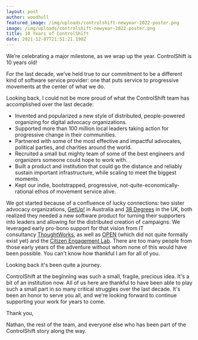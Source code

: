 ```yaml
---
layout: post
author: woodhull
featured_image: /img/uploads/controlshift-newyear-2022-poster.png
image: /img/uploads/controlshift-newyear-2022-poster.png
title: 10 Years of ControlShift
date: 2021-12-07T21:51:21.190Z
---
```

We’re celebrating a major milestone, as we wrap up the year. ControlShift is 10 years old!

For the last decade, we’ve held true to our commitment to be a different kind of software service provider: one that puts service to progressive movements at the center of what we do.

Looking back, I could not be more proud of what the ControlShift team has accomplished over the last decade:

* Invented and popularized a new style of distributed, people-powered organizing for digital advocacy organizations.
* Supported more than 100 million local leaders taking action for progressive change in their communities.
* Partnered with some of the most effective and impactful advocates, political parties, and charities around the world.
* Recruited a small but mighty team of some of the best engineers and organizers someone could hope to work with.
* Built a product and institution that could go the distance and reliably sustain important infrastructure, while scaling to meet the biggest moments.
* Kept our indie, bootstrapped, progressive, not-quite-economically-rational ethos of movement service alive.

We got started because of a confluence of lucky connections: two sister advocacy organizations, [GetUp!](https://www.getup.org.au/) in Australia and [38 Degrees](https://www.38degrees.org.uk/) in the UK, both realized they needed a new software product for turning their supporters into leaders and allowing for the distributed creation of campaigns. We leveraged early pro-bono support for that vision from IT consultancy [ThoughtWorks](https://www.thoughtworks.com/), as well as [OPEN](https://www.the-open.net/) (which did not quite formally exist yet) and the [Citizen Engagement Lab](https://www.engagementlab.org/). There are too many people from those early years of the adventure without whom none of this would have been possible. You can't know how thankful I am for all of you.

Looking back it's been quite a journey.

ControlShift at the beginning was such a small, fragile, precious idea. It's a bit of an institution now. All of us here are thankful to have been able to play such a small part in so many critical struggles over the last decade. It's been an honor to serve you all, and we're looking forward to continue supporting your work for years to come.

Thank you,

Nathan, the rest of the team, and everyone else who has been part of the ControlShift story along the way.